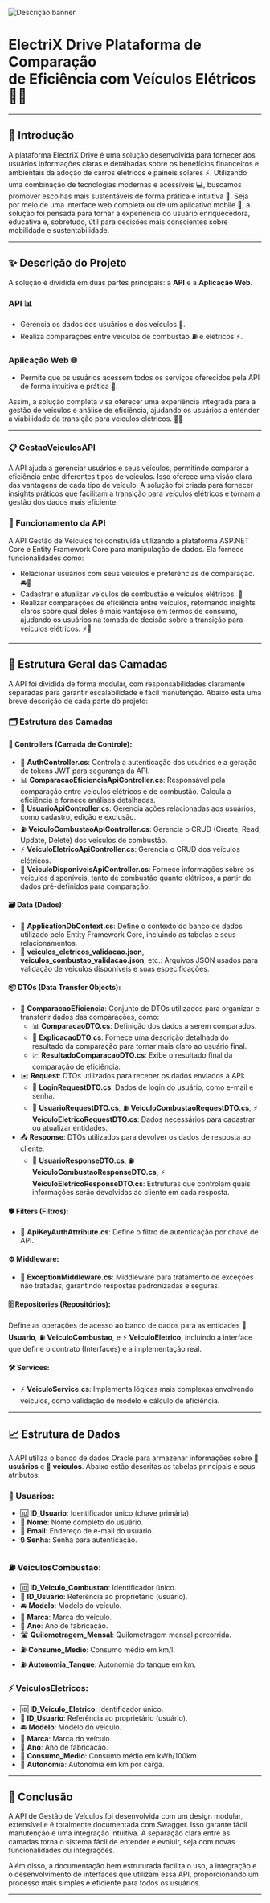 ![Descrição banner](https://github.com/user-attachments/assets/37f29a38-e0ca-4de9-ac32-3954d4658277)

# **ElectriX Drive Plataforma de Comparação <br> de Eficiência com Veículos Elétricos** 🚗💡

---

## 📄 **Introdução**

A plataforma ElectriX Drive é uma solução desenvolvida para fornecer aos usuários informações claras e detalhadas sobre os benefícios financeiros e ambientais da adoção de carros elétricos e painéis solares ⚡. Utilizando uma combinação de tecnologias modernas e acessíveis 💻, buscamos promover escolhas mais sustentáveis de forma prática e intuitiva 🌱. Seja por meio de uma interface web completa ou de um aplicativo mobile 📱, a solução foi pensada para tornar a experiência do usuário enriquecedora, educativa e, sobretudo, útil para decisões mais conscientes sobre mobilidade e sustentabilidade.

---

## ✨ **Descrição do Projeto**

A solução é dividida em duas partes principais: a **API** e a **Aplicação Web**.

### API 📊
- Gerencia os dados dos usuários e dos veículos 🚗.
- Realiza comparações entre veículos de combustão ⛽ e elétricos ⚡.

### Aplicação Web 🌐
- Permite que os usuários acessem todos os serviços oferecidos pela API de forma intuitiva e prática 📱.

Assim, a solução completa visa oferecer uma experiência integrada para a gestão de veículos e análise de eficiência, ajudando os usuários a entender a viabilidade da transição para veículos elétricos. 🚗💡

---

### 📋 GestaoVeiculosAPI

A API ajuda a gerenciar usuários e seus veículos, permitindo comparar a eficiência entre diferentes tipos de veículos. Isso oferece uma visão clara das vantagens de cada tipo de veículo. A solução foi criada para fornecer insights práticos que facilitam a transição para veículos elétricos e tornam a gestão dos dados mais eficiente.

### 🚀 Funcionamento da API

A API Gestão de Veículos foi construída utilizando a plataforma ASP.NET Core e Entity Framework Core para manipulação de dados. Ela fornece funcionalidades como:

- Relacionar usuários com seus veículos e preferências de comparação. 🚘👥
- Cadastrar e atualizar veículos de combustão e veículos elétricos. 🔄
- Realizar comparações de eficiência entre veículos, retornando insights claros sobre qual deles é mais vantajoso em termos de consumo, ajudando os usuários na tomada de decisão sobre a transição para veículos elétricos. ⚡🔋

---

## 📑 Estrutura Geral das Camadas

A API foi dividida de forma modular, com responsabilidades claramente separadas para garantir escalabilidade e fácil manutenção. Abaixo está uma breve descrição de cada parte do projeto:

### 🗂️ Estrutura das Camadas

#### 📂 Controllers (Camada de Controle):

- 🔑 **AuthController.cs**: Controla a autenticação dos usuários e a geração de tokens JWT para segurança da API.
- 📊 **ComparacaoEficienciaApiController.cs**: Responsável pela comparação entre veículos elétricos e de combustão. Calcula a eficiência e fornece análises detalhadas.
- 👤 **UsuarioApiController.cs**: Gerencia ações relacionadas aos usuários, como cadastro, edição e exclusão.
- ⛽ **VeiculoCombustaoApiController.cs**: Gerencia o CRUD (Create, Read, Update, Delete) dos veículos de combustão.
- ⚡ **VeiculoEletricoApiController.cs**: Gerencia o CRUD dos veículos elétricos.
- 🚙 **VeiculoDisponiveisApiController.cs**: Fornece informações sobre os veículos disponíveis, tanto de combustão quanto elétricos, a partir de dados pré-definidos para comparação.

#### 🗃️ Data (Dados):

- 📄 **ApplicationDbContext.cs**: Define o contexto do banco de dados utilizado pelo Entity Framework Core, incluindo as tabelas e seus relacionamentos.
- 📁 **veiculos_eletricos_validacao.json**, **veiculos_combustao_validacao.json**, etc.: Arquivos JSON usados para validação de veículos disponíveis e suas especificações.

#### 📦 DTOs (Data Transfer Objects):

- 🔄 **ComparacaoEficiencia**: Conjunto de DTOs utilizados para organizar e transferir dados das comparações, como:
  - 📊 **ComparacaoDTO.cs**: Definição dos dados a serem comparados.
  - 📝 **ExplicacaoDTO.cs**: Fornece uma descrição detalhada do resultado da comparação para tornar mais claro ao usuário final.
  - 📈 **ResultadoComparacaoDTO.cs**: Exibe o resultado final da comparação de eficiência.
- ✉️ **Request**: DTOs utilizados para receber os dados enviados à API:
  - 🔐 **LoginRequestDTO.cs**: Dados de login do usuário, como e-mail e senha.
  - 👤 **UsuarioRequestDTO.cs**, ⛽ **VeiculoCombustaoRequestDTO.cs**, ⚡ **VeiculoEletricoRequestDTO.cs**: Dados necessários para cadastrar ou atualizar entidades.
- 📤 **Response**: DTOs utilizados para devolver os dados de resposta ao cliente:
  - 👤 **UsuarioResponseDTO.cs**, ⛽ **VeiculoCombustaoResponseDTO.cs**, ⚡ **VeiculoEletricoResponseDTO.cs**: Estruturas que controlam quais informações serão devolvidas ao cliente em cada resposta.

#### 🛡️ Filters (Filtros):

- 🔑 **ApiKeyAuthAttribute.cs**: Define o filtro de autenticação por chave de API.

#### ⚙️ Middleware:

- 🚨 **ExceptionMiddleware.cs**: Middleware para tratamento de exceções não tratadas, garantindo respostas padronizadas e seguras.

#### 🗄️ Repositories (Repositórios):

Define as operações de acesso ao banco de dados para as entidades 👤 **Usuario**, ⛽ **VeiculoCombustao**, e ⚡ **VeiculoEletrico**, incluindo a interface que define o contrato (Interfaces) e a implementação real.

#### 🛠️ Services:

- ⚡ **VeiculoService.cs**: Implementa lógicas mais complexas envolvendo veículos, como validação de modelo e cálculo de eficiência.

---

## 📈 Estrutura de Dados

A API utiliza o banco de dados Oracle para armazenar informações sobre 👤 **usuários** e 🚗 **veículos**. Abaixo estão descritas as tabelas principais e seus atributos:

### 👤 Usuarios:

- 🆔 **ID_Usuario**: Identificador único (chave primária).
- 📛 **Nome**: Nome completo do usuário.
- 📧 **Email**: Endereço de e-mail do usuário.
- 🔒 **Senha**: Senha para autenticação.

### ⛽ VeiculosCombustao:

- 🆔 **ID_Veiculo_Combustao**: Identificador único.
- 👤 **ID_Usuario**: Referência ao proprietário (usuário).
- 🚘 **Modelo**: Modelo do veículo.
- 🏢 **Marca**: Marca do veículo.
- 📅 **Ano**: Ano de fabricação.
- 🛣️ **Quilometragem_Mensal**: Quilometragem mensal percorrida.
- ⛽ **Consumo_Medio**: Consumo médio em km/l.
- ⛽ **Autonomia_Tanque**: Autonomia do tanque em km.

### ⚡ VeiculosEletricos:

- 🆔 **ID_Veiculo_Eletrico**: Identificador único.
- 👤 **ID_Usuario**: Referência ao proprietário (usuário).
- 🚘 **Modelo**: Modelo do veículo.
- 🏢 **Marca**: Marca do veículo.
- 📅 **Ano**: Ano de fabricação.
- 🔋 **Consumo_Medio**: Consumo médio em kWh/100km.
- 🔋 **Autonomia**: Autonomia em km por carga.

---

## 📏 Conclusão

A API de Gestão de Veículos foi desenvolvida com um design modular, extensível e é totalmente documentada com Swagger. Isso garante fácil manutenção e uma integração intuitiva. A separação clara entre as camadas torna o sistema fácil de entender e evoluir, seja com novas funcionalidades ou integrações.

Além disso, a documentação bem estruturada facilita o uso, a integração e o desenvolvimento de interfaces que utilizam essa API, proporcionando um processo mais simples e eficiente para todos os usuários.

---
